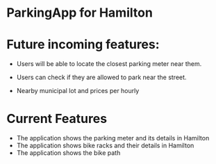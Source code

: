 # ParkingApp for Hamilton

# Future incoming features:
* Users will be able to locate the closest parking meter near them. 

* Users can check if they are allowed to park near the street.

* Nearby municipal lot and prices per hourly


# Current Features
* The application shows the parking meter and its details in Hamilton 
* The application shows bike racks and their details in Hamilton
* The application shows the bike path 

  
